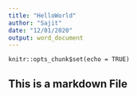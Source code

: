 ```yaml
---
title: "HelloWorld"
author: "Sajit"
date: "12/01/2020"
output: word_document
---
```


```{r setup, include=FALSE}
knitr::opts_chunk$set(echo = TRUE)
```

## This is a markdown File


